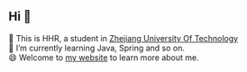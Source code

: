## Hi  👋

🔭 This is HHR, a student in [Zhejiang University Of Technology](https://www.zjut.edu.cn)\
🌱 I’m currently learning Java, Spring and so on.\
😄 Welcome to [my website](https://www.huhaorui.com) to learn more about me.

